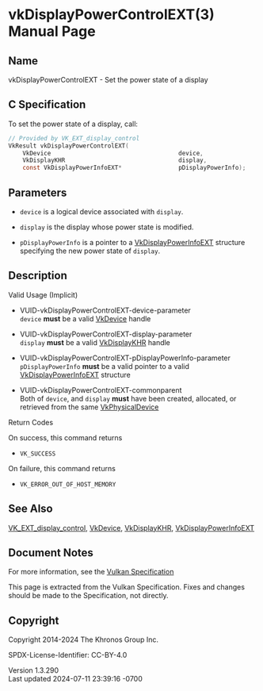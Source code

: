 # vkDisplayPowerControlEXT(3) Manual Page

## Name

vkDisplayPowerControlEXT - Set the power state of a display



## <a href="#_c_specification" class="anchor"></a>C Specification

To set the power state of a display, call:

``` c
// Provided by VK_EXT_display_control
VkResult vkDisplayPowerControlEXT(
    VkDevice                                    device,
    VkDisplayKHR                                display,
    const VkDisplayPowerInfoEXT*                pDisplayPowerInfo);
```

## <a href="#_parameters" class="anchor"></a>Parameters

- `device` is a logical device associated with `display`.

- `display` is the display whose power state is modified.

- `pDisplayPowerInfo` is a pointer to a
  [VkDisplayPowerInfoEXT](https://registry.khronos.org/vulkan/specs/1.3-extensions/man/html/VkDisplayPowerInfoEXT.html) structure
  specifying the new power state of `display`.

## <a href="#_description" class="anchor"></a>Description

Valid Usage (Implicit)

- <a href="#VUID-vkDisplayPowerControlEXT-device-parameter"
  id="VUID-vkDisplayPowerControlEXT-device-parameter"></a>
  VUID-vkDisplayPowerControlEXT-device-parameter  
  `device` **must** be a valid [VkDevice](https://registry.khronos.org/vulkan/specs/1.3-extensions/man/html/VkDevice.html) handle

- <a href="#VUID-vkDisplayPowerControlEXT-display-parameter"
  id="VUID-vkDisplayPowerControlEXT-display-parameter"></a>
  VUID-vkDisplayPowerControlEXT-display-parameter  
  `display` **must** be a valid [VkDisplayKHR](https://registry.khronos.org/vulkan/specs/1.3-extensions/man/html/VkDisplayKHR.html) handle

- <a href="#VUID-vkDisplayPowerControlEXT-pDisplayPowerInfo-parameter"
  id="VUID-vkDisplayPowerControlEXT-pDisplayPowerInfo-parameter"></a>
  VUID-vkDisplayPowerControlEXT-pDisplayPowerInfo-parameter  
  `pDisplayPowerInfo` **must** be a valid pointer to a valid
  [VkDisplayPowerInfoEXT](https://registry.khronos.org/vulkan/specs/1.3-extensions/man/html/VkDisplayPowerInfoEXT.html) structure

- <a href="#VUID-vkDisplayPowerControlEXT-commonparent"
  id="VUID-vkDisplayPowerControlEXT-commonparent"></a>
  VUID-vkDisplayPowerControlEXT-commonparent  
  Both of `device`, and `display` **must** have been created, allocated,
  or retrieved from the same [VkPhysicalDevice](https://registry.khronos.org/vulkan/specs/1.3-extensions/man/html/VkPhysicalDevice.html)

Return Codes

On success, this command returns  
- `VK_SUCCESS`

On failure, this command returns  
- `VK_ERROR_OUT_OF_HOST_MEMORY`

## <a href="#_see_also" class="anchor"></a>See Also

[VK_EXT_display_control](https://registry.khronos.org/vulkan/specs/1.3-extensions/man/html/VK_EXT_display_control.html),
[VkDevice](https://registry.khronos.org/vulkan/specs/1.3-extensions/man/html/VkDevice.html), [VkDisplayKHR](https://registry.khronos.org/vulkan/specs/1.3-extensions/man/html/VkDisplayKHR.html),
[VkDisplayPowerInfoEXT](https://registry.khronos.org/vulkan/specs/1.3-extensions/man/html/VkDisplayPowerInfoEXT.html)

## <a href="#_document_notes" class="anchor"></a>Document Notes

For more information, see the <a
href="https://registry.khronos.org/vulkan/specs/1.3-extensions/html/vkspec.html#vkDisplayPowerControlEXT"
target="_blank" rel="noopener">Vulkan Specification</a>

This page is extracted from the Vulkan Specification. Fixes and changes
should be made to the Specification, not directly.

## <a href="#_copyright" class="anchor"></a>Copyright

Copyright 2014-2024 The Khronos Group Inc.

SPDX-License-Identifier: CC-BY-4.0

Version 1.3.290  
Last updated 2024-07-11 23:39:16 -0700
